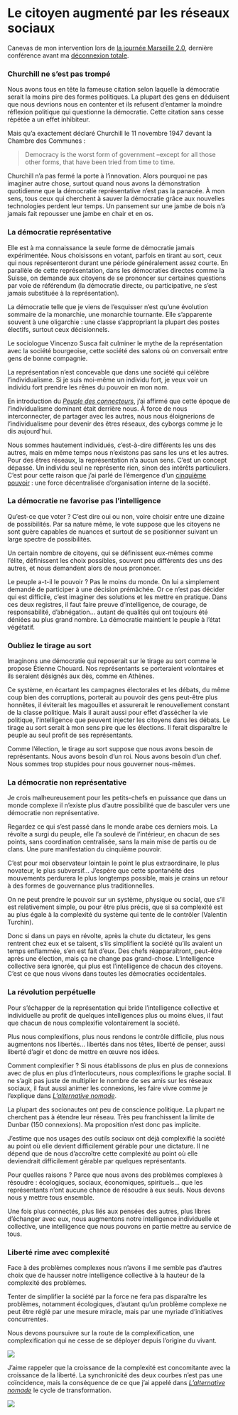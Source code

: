 # Le citoyen augmenté par les réseaux sociaux

Canevas de mon intervention lors de [la journée Marseille 2.0](http://marseille20.capitale.pro/les-conferences-de-marseille-20-gouverner-20), dernière conférence avant ma [déconnexion totale](https://tcrouzet.com/2011/03/18/je-ferme-mon-blog/).<span id="more-22261"></span>

### Churchill ne s’est pas trompé

Nous avons tous en tête la fameuse citation selon laquelle la démocratie serait la moins pire des formes politiques. La plupart des gens en déduisent que nous devrions nous en contenter et ils refusent d’entamer la moindre réflexion politique qui questionne la démocratie. Cette citation sans cesse répétée a un effet inhibiteur.

Mais qu’a exactement déclaré Churchill le 11 novembre 1947 devant la Chambre des Communes :

> Democracy is the worst form of government –except for all those other forms, that have been tried from time to time.

Churchill n’a pas fermé la porte à l’innovation. Alors pourquoi ne pas imaginer autre chose, surtout quand nous avons la démonstration quotidienne que la démocratie représentative n’est pas la panacée. À mon sens, tous ceux qui cherchent à sauver la démocratie grâce aux nouvelles technologies perdent leur temps. Un pansement sur une jambe de bois n’a jamais fait repousser une jambe en chair et en os.

### La démocratie représentative

Elle est à ma connaissance la seule forme de démocratie jamais expérimentée. Nous choisissons en votant, parfois en tirant au sort, ceux qui nous représenteront durant une période généralement assez courte. En parallèle de cette représentation, dans les démocraties directes comme la Suisse, on demande aux citoyens de se prononcer sur certaines questions par voie de référendum (la démocratie directe, ou participative, ne s’est jamais substituée à la représentation).

La démocratie telle que je viens de l’esquisser n’est qu’une évolution sommaire de la monarchie, une monarchie tournante. Elle s’apparente souvent à une oligarchie : une classe s’appropriant la plupart des postes électifs, surtout ceux décisionnels.

Le sociologue Vincenzo Susca fait culminer le mythe de la représentation avec la société bourgeoise, cette société des salons où on conversait entre gens de bonne compagnie.

La représentation n’est concevable que dans une société qui célèbre l’individualisme. Si je suis moi-même un individu fort, je veux voir un individu fort prendre les rênes du pouvoir en mon nom.

En introduction du [*Peuple des connecteurs*](https://tcrouzet.com/le-peuple-des-connecteurs/), j’ai affirmé que cette époque de l’individualisme dominant était derrière nous. À force de nous interconnecter, de partager avec les autres, nous nous éloignerions de l’individualisme pour devenir des êtres réseaux, des cyborgs comme je le dis aujourd’hui.

Nous sommes hautement individués, c’est-à-dire différents les uns des autres, mais en même temps nous n’existons pas sans les uns et les autres. Pour des êtres réseaux, la représentation n’a aucun sens. C’est un concept dépassé. Un individu seul ne représente rien, sinon des intérêts particuliers. C’est pour cette raison que j’ai parlé de l’émergence d’un [cinquième pouvoir](https://tcrouzet.com/le-cinquieme-pouvoir/) : une force décentralisée d’organisation interne de la société.

### La démocratie ne favorise pas l’intelligence

Qu’est-ce que voter ? C’est dire oui ou non, voire choisir entre une dizaine de possibilités. Par sa nature même, le vote suppose que les citoyens ne sont guère capables de nuances et surtout de se positionner suivant un large spectre de possibilités.

Un certain nombre de citoyens, qui se définissent eux-mêmes comme l’élite, définissent les choix possibles, souvent peu différents des uns des autres, et nous demandent alors de nous prononcer.

Le peuple a-t-il le pouvoir ? Pas le moins du monde. On lui a simplement demandé de participer à une décision prémâchée. Or ce n’est pas décider qui est difficile, c’est imaginer des solutions et les mettre en pratique. Dans ces deux registres, il faut faire preuve d’intelligence, de courage, de responsabilité, d’abnégation… autant de qualités qui ont toujours été déniées au plus grand nombre. La démocratie maintient le peuple à l’état végétatif.

### Oubliez le tirage au sort

Imaginons une démocratie qui reposerait sur le tirage au sort comme le propose Étienne Chouard. Nos représentants se porteraient volontaires et ils seraient désignés aux dès, comme en Athènes.

Ce système, en écartant les campagnes électorales et les débats, du même coup bien des corruptions, porterait au pouvoir des gens peut-être plus honnêtes, il éviterait les magouilles et assurerait le renouvellement constant de la classe politique. Mais il aurait aussi pour effet d’assécher la vie politique, l’intelligence que peuvent injecter les citoyens dans les débats. Le tirage au sort serait à mon sens pire que les élections. Il ferait disparaître le peuple au seul profit de ses représentants.

Comme l’élection, le tirage au sort suppose que nous avons besoin de représentants. Nous avons besoin d’un roi. Nous avons besoin d’un chef. Nous sommes trop stupides pour nous gouverner nous-mêmes.

### La démocratie non représentative

Je crois malheureusement pour les petits-chefs en puissance que dans un monde complexe il n’existe plus d’autre possibilité que de basculer vers une démocratie non représentative.

Regardez ce qui s’est passé dans le monde arabe ces derniers mois. La révolte a surgi du peuple, elle l’a soulevé de l’intérieur, en chacun de ses points, sans coordination centralisée, sans la main mise de partis ou de clans. Une pure manifestation du cinquième pouvoir.

C’est pour moi observateur lointain le point le plus extraordinaire, le plus novateur, le plus subversif… J’espère que cette spontanéité des mouvements perdurera le plus longtemps possible, mais je crains un retour à des formes de gouvernance plus traditionnelles.

On ne peut prendre le pouvoir sur un système, physique ou social, que s’il est relativement simple, ou pour être plus précis, que si sa complexité est au plus égale à la complexité du système qui tente de le contrôler (Valentin Turchin).

Donc si dans un pays en révolte, après la chute du dictateur, les gens rentrent chez eux et se taisent, s’ils simplifient la société qu’ils avaient un temps enflammée, s’en est fait d’eux. Des chefs réapparaîtront, peut-être après une élection, mais ça ne change pas grand-chose. L’intelligence collective sera ignorée, qui plus est l’intelligence de chacun des citoyens. C’est ce que nous vivons dans toutes les démocraties occidentales.

### La révolution perpétuelle

Pour s’échapper de la représentation qui bride l’intelligence collective et individuelle au profit de quelques intelligences plus ou moins élues, il faut que chacun de nous complexifie volontairement la société.

Plus nous complexifions, plus nous rendons le contrôle difficile, plus nous augmentons nos libertés… libertés dans nos têtes, liberté de penser, aussi liberté d’agir et donc de mettre en œuvre nos idées.

Comment complexifier ? Si nous établissons de plus en plus de connexions avec de plus en plus d’interlocuteurs, nous complexifions le graphe social. Il ne s’agit pas juste de multiplier le nombre de ses amis sur les réseaux sociaux, il faut aussi animer les connexions, les faire vivre comme je l’explique dans [*L’alternative nomade*](https://tcrouzet.com/alternative-nomade/).

La plupart des socionautes ont peu de conscience politique. La plupart ne cherchent pas à étendre leur réseau. Très peu franchissent la limite de Dunbar (150 connexions). Ma proposition n’est donc pas implicite.

J’estime que nos usages des outils sociaux ont déjà complexifié la société au point où elle devient difficilement gérable pour une dictature. Il ne dépend que de nous d’accroître cette complexité au point où elle deviendrait difficilement gérable par quelques représentants.

Pour quelles raisons ? Parce que nous avons des problèmes complexes à résoudre : écologiques, sociaux, économiques, spirituels… que les représentants n’ont aucune chance de résoudre à eux seuls. Nous devons nous y mettre tous ensemble.

Une fois plus connectés, plus liés aux pensées des autres, plus libres d’échanger avec eux, nous augmentons notre intelligence individuelle et collective, une intelligence que nous pouvons en partie mettre au service de tous.

### Liberté rime avec complexité

Face à des problèmes complexes nous n’avons il me semble pas d’autres choix que de hausser notre intelligence collective à la hauteur de la complexité des problèmes.

Tenter de simplifier la société par la force ne fera pas disparaître les problèmes, notamment écologiques, d’autant qu’un problème complexe ne peut être réglé par une mesure miracle, mais par une myriade d’initiatives concurrentes.

Nous devons poursuivre sur la route de la complexification, une complexification qui ne cesse de se déployer depuis l’origine du vivant.

![](https://tcrouzet.com/images_tc/2011/03/demopop1.png)

J’aime rappeler que la croissance de la complexité est concomitante avec la croissance de la liberté. La synchronicité des deux courbes n’est pas une coïncidence, mais la conséquence de ce que j’ai appelé dans [*L’alternative nomade*](https://tcrouzet.com/alternative-nomade/) le cycle de transformation.

![](https://tcrouzet.com/images_tc/2011/03/cycle2.png)